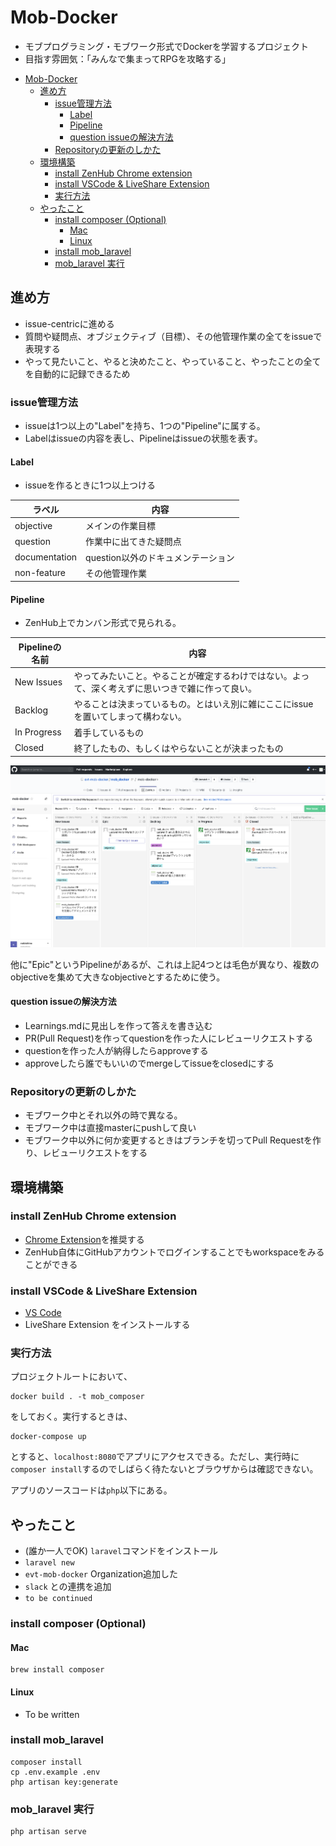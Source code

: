 # Mob-Docker

* モブプログラミング・モブワーク形式でDockerを学習するプロジェクト
* 目指す雰囲気：「みんなで集まってRPGを攻略する」

- [Mob-Docker](#mob-docker)
  - [進め方](#%e9%80%b2%e3%82%81%e6%96%b9)
    - [issue管理方法](#issue%e7%ae%a1%e7%90%86%e6%96%b9%e6%b3%95)
      - [Label](#label)
      - [Pipeline](#pipeline)
      - [question issueの解決方法](#question-issue%e3%81%ae%e8%a7%a3%e6%b1%ba%e6%96%b9%e6%b3%95)
    - [Repositoryの更新のしかた](#repository%e3%81%ae%e6%9b%b4%e6%96%b0%e3%81%ae%e3%81%97%e3%81%8b%e3%81%9f)
  - [環境構築](#%e7%92%b0%e5%a2%83%e6%a7%8b%e7%af%89)
    - [install ZenHub Chrome extension](#install-zenhub-chrome-extension)
    - [install VSCode & LiveShare Extension](#install-vscode--liveshare-extension)
    - [実行方法](#%e5%ae%9f%e8%a1%8c%e6%96%b9%e6%b3%95)
  - [やったこと](#%e3%82%84%e3%81%a3%e3%81%9f%e3%81%93%e3%81%a8)
    - [install composer (Optional)](#install-composer-optional)
      - [Mac](#mac)
      - [Linux](#linux)
    - [install mob_laravel](#install-moblaravel)
    - [mob_laravel 実行](#moblaravel-%e5%ae%9f%e8%a1%8c)

## 進め方

* issue-centricに進める
* 質問や疑問点、オブジェクティブ（目標）、その他管理作業の全てをissueで表現する
* やって見たいこと、やると決めたこと、やっていること、やったことの全てを自動的に記録できるため

### issue管理方法

* issueは1つ以上の"Label"を持ち、1つの"Pipeline"に属する。
* Labelはissueの内容を表し、Pipelineはissueの状態を表す。

#### Label

* issueを作るときに1つ以上つける

| ラベル        | 内容                               |
| ------------- | ---------------------------------- |
| objective     | メインの作業目標                   |
| question      | 作業中に出てきた疑問点             |
| documentation | question以外のドキュメンテーション |
| non-feature   | その他管理作業                     |

#### Pipeline

* ZenHub上でカンバン形式で見られる。

| Pipelineの名前 | 内容                                                                                             |
| -------------- | ------------------------------------------------------------------------------------------------ |
| New Issues     | やってみたいこと。やることが確定するわけではない。よって、深く考えずに思いつきで雑に作って良い。 |
| Backlog        | やることは決まっているもの。とはいえ別に雑にここにissueを置いてしまって構わない。                |
| In Progress    | 着手しているもの                                                                                 |
| Closed         | 終了したもの、もしくはやらないことが決まったもの                                                 |

![ZenHub Pipeline](./zenhub_pipeline.png)

他に"Epic"というPipelineがあるが、これは上記4つとは毛色が異なり、複数のobjectiveを集めて大きなobjectiveとするために使う。

#### question issueの解決方法

* Learnings.mdに見出しを作って答えを書き込む
* PR(Pull Request)を作ってquestionを作った人にレビューリクエストする
* questionを作った人が納得したらapproveする
* approveしたら誰でもいいのでmergeしてissueをclosedにする

### Repositoryの更新のしかた

* モブワーク中とそれ以外の時で異なる。
* モブワーク中は直接masterにpushして良い
* モブワーク中以外に何か変更するときはブランチを切ってPull Requestを作り、レビューリクエストをする

## 環境構築

### install ZenHub Chrome extension

* [Chrome Extension](https://chrome.google.com/webstore/detail/zenhub-for-github/ogcgkffhplmphkaahpmffcafajaocjbd?hl=ja)を推奨する
* ZenHub自体にGitHubアカウントでログインすることでもworkspaceをみることができる

### install VSCode & LiveShare Extension

* [VS Code](https://code.visualstudio.com/)
* LiveShare Extension をインストールする

### 実行方法

プロジェクトルートにおいて、

```
docker build . -t mob_composer
```

をしておく。実行するときは、

```
docker-compose up
```

とすると、`localhost:8080`でアプリにアクセスできる。ただし、実行時に`composer install`するのでしばらく待たないとブラウザからは確認できない。

アプリのソースコードは`php`以下にある。

## やったこと

* (誰か一人でOK) `laravel`コマンドをインストール
* `laravel new`
* `evt-mob-docker` Organization追加した
* `slack` との連携を追加
* `to be continued`

### install composer (Optional)

#### Mac

```
brew install composer
```

#### Linux

* To be written

### install mob_laravel

```
composer install
cp .env.example .env
php artisan key:generate
```

### mob_laravel 実行

```
php artisan serve
```

